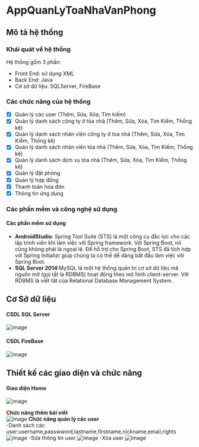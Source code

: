 # AppQuanLyToaNhaVanPhong

## Mô tả hệ thống
### Khái quát về hệ thống
Hệ thống gồm 3 phần:
- Front End: sử dụng XML
- Back End: Java  
- Cơ sở dữ liệu: SQLServer, FireBase
### Các chức năng của hệ thống
  - [x] Quản lý các user (Thêm, Sửa, Xóa, Tìm kiếm)  
  - [x] Quản lý danh sách công ty ở tòa nhà (Thêm, Sửa, Xóa, Tìm Kiếm, Thống kê) 
  - [x] Quản lý danh sách nhân viên công ty ở tòa nhà (Thêm, Sửa, Xóa, Tìm Kiếm, Thống kê) 
  - [x] Quản lý danh sách nhân viên tòa nhà (Thêm, Sửa, Xóa, Tìm Kiếm, Thống kê) 
  - [x] Quản lý danh sách dịch vụ tòa nhà (Thêm, Sửa, Xóa, Tìm Kiếm, Thống kê)
  - [x] Quản lý đặt phòng
  - [x] Quản lý hợp đồng
  - [x] Thanh toán hóa đơn
  - [x] Thông tin ứng dụng         
### Các phần mềm và công nghệ sử dụng
#### Các phần mềm sử dụng
-  **AndroidStudio**: Spring Tool Suite (STS) là một công cụ đắc lực cho các lập trình viên khi làm việc với Spring framework. Với Spring Boot, nó cũng không phải là ngoại lệ. Để hỗ trợ cho Spring Boot, STS đã tích hợp với Spring Initializr giúp chúng ta có thể dễ dàng bắt đầu làm việc với Spring Boot. 
-   **SQL Server 2014**:MySQL là một hệ thống quản trị cơ sở dữ liệu mã nguồn mở (gọi tắt là RDBMS) hoạt động theo mô hình client-server. Với RDBMS là viết tắt của Relational Database Management System.
## Cơ Sở dữ liệu 
#### CSDL SQL Server
![image](https://user-images.githubusercontent.com/91041371/171356444-10b403cf-e76d-4a73-acba-8ba119c7c933.png)

#### CSDL FireBase
![image](https://github.com/LeTrongLinh1502/AppQuanLyToaNhaVanPhong/assets/91041371/9a486cc8-c06e-4871-8ebd-f145f17b6a6f)

## Thiết kế các giao diện và chức năng
#### Giao diện Home
![image](https://github.com/LeTrongLinh1502/AppQuanLyToaNhaVanPhong/assets/91041371/8b824042-c62f-44d5-8e27-2fb3975e4399)

**Chức năng thêm bài viết** <br>
![image](https://user-images.githubusercontent.com/91041371/171363362-91a43476-e73d-4087-b528-b156650fe16c.png)
**Chức năng quản lý các user** <br>
-Danh sách các user:username,passwword,lastname,firstname,nickname,email,rights
![image](https://user-images.githubusercontent.com/91041371/171363921-4dc40426-f10e-4ff6-a52d-62b41c634c0f.png)
-Sửa thông tin user
![image](https://user-images.githubusercontent.com/91041371/171364493-fb3884e1-a0be-4f47-b501-7b6372573db4.png)
-Xóa user
![image](https://user-images.githubusercontent.com/91041371/171364606-a2c5e1b5-b906-4d76-b0dd-8bafaae71f62.png)



  
